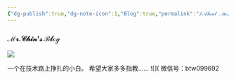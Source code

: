 ```yaml
---
{"dg-publish":true,"dg-note-icon":1,"Blog":true,"permalink":"/𝒜𝒷ℴ𝓊𝓉 ℳℯ/","dgPassFrontmatter":true,"noteIcon":1,"created":"2024-08-25T09:39:10.409+08:00","updated":"2024-08-25T16:09:17.122+08:00"}
---
```


### **ℳ𝓇.𝒞𝒽𝒾𝓃'𝓈 ℬ𝓁ℴℊ**
![](https://cdn.jsdelivr.net/gh/BTW-Q/blog_img/image/202408251609488.jpg)

一个在技术路上挣扎的小白。
希望大家多多指教……
![](
 微信号：btw099692
